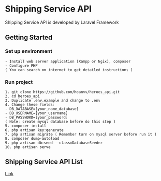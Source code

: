 # Shipping Service API
Shipping Service API is developed by Laravel Framework
## Getting Started
### Set up environment
```
- Install web server application (Xampp or Ngix), composer
- Configure PHP
( You can search on internet to get detailed instructions )
```
### Run project
```
1. git clone https://github.com/hoanvv/heroes_api.git
2. cd heroes_api
3. Duplicate .env.example and change to .env
4. Change these fields:
- DB_DATABASE=[your_name_database]
- DB_USERNAME=[your_username]
- DB_PASSWORD=[your_password]
( Note: create mysql database before do this step ) 
5. composer install
6. php artisan key:generate
7. php artisan migrate ( Remember turn on mysql server before run it )
8. composer dump-autoload
9. php artisan db:seed --class=DatabaseSeeder
10. php artisan serve
```
## Shipping Service API List
[Link](https://github.com/hoanvv/heroes_api/blob/master/API-List.md)

